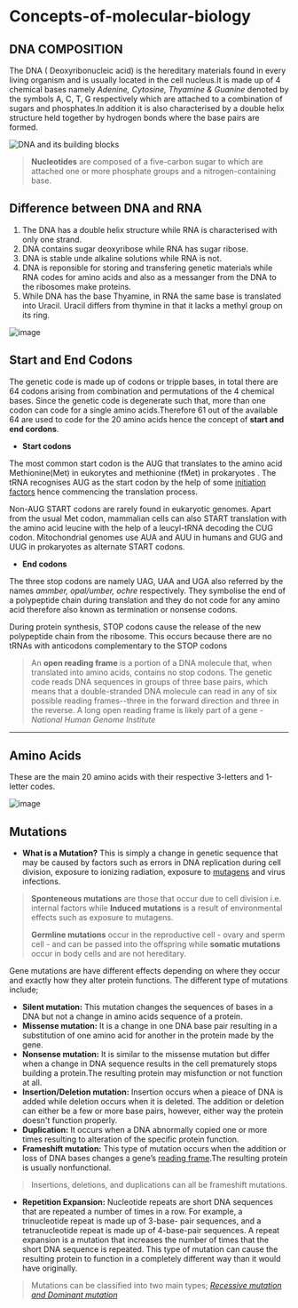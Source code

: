 # Concepts-of-molecular-biology
## DNA  COMPOSITION
The DNA ( Deoxyribonucleic acid) is the hereditary materials found in every living organism and is usually located in the cell nucleus.It is made up of 4 chemical bases namely *Adenine, Cytosine, Thyamine & Guanine* denoted by the symbols A, C, T, G respectively which are attached to a combination of sugars and phosphates.In addition it is also characterised by a double helix structure held together by hydrogen bonds where the base pairs are formed.

![DNA and its building blocks](https://www.ncbi.nlm.nih.gov/books/NBK26821/bin/ch4f3.jpg)
>  **Nucleotides** are composed of a five-carbon sugar to which are attached one or more phosphate groups and a nitrogen-containing base.

## Difference between DNA and RNA
1.  The DNA has a double helix structure while RNA is characterised with only one strand.
2.  DNA contains sugar deoxyribose while RNA has sugar ribose.
3.  DNA is stable unde alkaline solutions while RNA is not.
4.  DNA is reponsible for storing and transfering genetic materials while RNA codes for amino acids and also as a messanger from the DNA to the ribosomes make proteins.
5.  While DNA has the base Thyamine, in RNA the same base is translated into Uracil. Uracil differs from thymine in that it lacks a methyl group on its ring.

![image](https://www.thoughtco.com/thmb/YtZNHuQ8w0mVut52czgf_6PzR3w=/768x0/filters:no_upscale():max_bytes(150000):strip_icc():format(webp)/dna-versus-rna-608191_sketch_Final-54acdd8f8af04c73817e8811c32905fa.png)


## Start and End Codons
The genetic code is made up of codons or tripple bases, in total there are 64 codons arising from combination and permutations of the 4 chemical bases. Since the genetic code is degenerate such that, more than one codon can code for a single amino acids.Therefore 61 out of the available 64 are used to code for the 20 amino  acids hence the concept of **start and end cordons**.

* **Start codons**

The most common start codon is the AUG that translates to the amino acid Methionine(Met) in eukorytes and methionine (fMet) in prokaryotes . The tRNA recognises AUG as the start codon by the help of some [initiation factors](http://www.sbs.utexas.edu/herrin/bio344/lectures/lecturespdf/Background/gSection%206.pdf) hence commencing the translation process.

Non-AUG START codons are rarely found in eukaryotic genomes. Apart from the usual Met codon, mammalian cells can also START translation with the amino acid leucine with the help of a leucyl-tRNA decoding the CUG codon. Mitochondrial genomes use AUA and AUU in humans and GUG and UUG in prokaryotes as alternate START codons.

* **End codons**

The three stop codons are namely UAG, UAA and UGA also referred by the names *ammber, opal/umber, ochre* respectively. They symbolise the end of a polypeptide chain during translation and they do not code for any amino acid therefore also known as termination or nonsense codons.

During protein synthesis, STOP codons cause the release of the new polypeptide chain from the ribosome. This occurs because there are no tRNAs with anticodons complementary to the STOP codons

> An **open reading frame** is a portion of a DNA molecule that, when translated into amino acids, contains no stop codons. The genetic code reads DNA sequences in groups of three base pairs, which means that a double-stranded DNA molecule can read in any of six possible reading frames--three in the forward direction and three in the reverse. A long open reading frame is likely part of a gene - *National Human Genome Institute*






***
## Amino Acids
These are the main 20 amino acids with their respective 3-letters and 1-letter codes.

![image](https://external-content.duckduckgo.com/iu/?u=https%3A%2F%2Fimages.sampletemplates.com%2Fwp-content%2Fuploads%2F2016%2F02%2FAmino-Acid-Chart-Single-Letter-Code.jpg&f=1&nofb=1)

## Mutations
* **What is a Mutation?**
This is simply a change in genetic sequence that may be caused by factors such as errors in DNA replication during cell division, exposure to ionizing radiation, exposure to [mutagens](https://www.merriam-webster.com/dictionary/mutagen) and virus infections.

> **Sponteneous mutations** are those that occur due to cell division i.e. internal factors while **Induced mutations** is a result of environmental effects such as exposure to mutagens.
> 
> **Germline mutations** occur in the reproductive cell - ovary and sperm cell - and can be passed into the offspring while **somatic mutations** occur in body cells and are not hereditary.
> 

Gene mutations are have different effects depending on where they occur and exactly how they alter protein functions. The different type of mutations include;
* **Silent mutation:** This mutation changes the sequences of bases in a DNA but not a change in amino acids sequence of a protein.
* **Missense mutation:** It is a change in one DNA base pair resulting in a substitution of one amino acid for another in the protein made by the gene.
* **Nonsense mutation:** It is similar to the missense mutation but differ when a change in DNA sequence results in the cell prematurely stops building a protein.The resulting protein may misfunction or not function at all.
* **Insertion/Deletion mutation:** Insertion occurs when a pieace of DNA is added while deletion occurs when it is deleted. The addition or deletion  can either be a few or more base pairs, however, either way the protein doesn't function properly.
* **Duplication:** It occurs when a DNA abnormally copied one or more times resulting to alteration of the specific protein function.
* **Frameshift mutation:**   This type of mutation occurs when the addition or loss of DNA bases changes a gene’s [reading frame](https://www.ncbi.nlm.nih.gov/Class/MLACourse/Original8Hour/Genetics/readingframe.html).The resulting protein is usually nonfunctional.
> Insertions, deletions, and duplications can all be frameshift mutations.
* **Repetition Expansion:** Nucleotide repeats are short DNA sequences that are repeated a number of times in a row. For example, a trinucleotide repeat is made up of 3-base- pair sequences, and a tetranucleotide repeat is made up of 4-base-pair sequences. A repeat expansion is a mutation that increases the number of times that the short DNA sequence is repeated. This type of mutation can cause the resulting protein to function in a completely different way than it would have originally.

> Mutations can be classified into two main types;
> [*Recessive mutation and Dominant mutation*](https://www.ncbi.nlm.nih.gov/books/NBK21578/#A1877)

